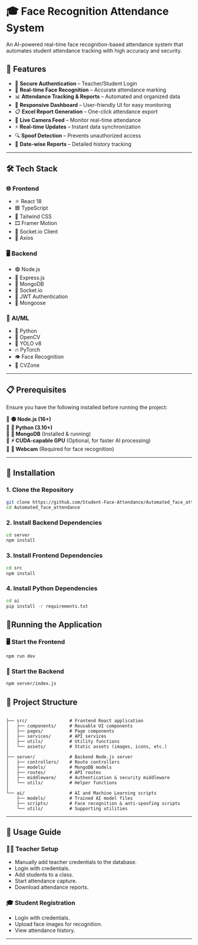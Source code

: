 # 🎓 Face Recognition Attendance System  

An AI-powered real-time face recognition-based attendance system that automates student attendance tracking with high accuracy and security.  

## 🚀 Features  
- 🔐 **Secure Authentication** – Teacher/Student Login  
- 👥 **Real-time Face Recognition** – Accurate attendance marking  
- 📊 **Attendance Tracking & Reports** – Automated and organized data  
- 📱 **Responsive Dashboard** – User-friendly UI for easy monitoring  
- 📋 **Excel Report Generation** – One-click attendance export  
- 🎥 **Live Camera Feed** – Monitor real-time attendance  
- ⚡ **Real-time Updates** – Instant data synchronization  
- 🔍 **Spoof Detection** – Prevents unauthorized access  
- 📅 **Date-wise Reports** – Detailed history tracking  

---

## 🛠 Tech Stack  

### 🌐 **Frontend**  
- ⚛️ React 18  
- 🟦 TypeScript  
- 🎨 Tailwind CSS  
- 🎞️ Framer Motion  
- 🔌 Socket.io Client  
- 🔄 Axios  

### 🖥 **Backend**  
- 🟢 Node.js  
- 🚀 Express.js  
- 🍃 MongoDB  
- 📡 Socket.io  
- 🔑 JWT Authentication  
- 📜 Mongoose  

### 🤖 **AI/ML**  
- 🐍 Python  
- 🎥 OpenCV  
- 🤖 YOLO v8  
- 🔥 PyTorch  
- 👁️ Face Recognition  
- 🎯 CVZone  

---

## 📋 Prerequisites  

Ensure you have the following installed before running the project:  

🔹 **🟢 Node.js (16+)**  
🔹 **🐍 Python (3.10+)**  
🔹 **🍃 MongoDB** (Installed & running)  
🔹 **⚡ CUDA-capable GPU** (Optional, for faster AI processing)  
🔹 **🎥 Webcam** (Required for face recognition)  

---

## 📂 Installation  

### 1. Clone the Repository  
```bash
git clone https://github.com/Student-Face-Attendance/Automated_face_attendance.git
cd Automated_face_attendance
```
### 2. Install Backend Dependencies
```bash
cd server
npm install
```

### 3. Install Frontend Dependencies
```bash
cd src
npm install
```

### 4. Install Python Dependencies
```bash
cd ai
pip install -r requirements.txt
```

## 🚀Running the Application
### 🖥 Start the Frontend
```bash
npm run dev
```
### 🔧 Start the Backend
```bash
npm server/index.js
```
## 📁 Project Structure
```

├── src/                # Frontend React application
│   ├── components/     # Reusable UI components
│   ├── pages/          # Page components
│   ├── services/       # API services
│   ├── utils/          # Utility functions
│   └── assets/         # Static assets (images, icons, etc.)
│
├── server/             # Backend Node.js server
│   ├── controllers/    # Route controllers
│   ├── models/         # MongoDB models
│   ├── routes/         # API routes
│   ├── middleware/     # Authentication & security middleware
│   └── utils/          # Helper functions
│
└── ai/                 # AI and Machine Learning scripts
    ├── models/         # Trained AI model files
    ├── scripts/        # Face recognition & anti-spoofing scripts
    └── utils/          # Supporting utilities
```
---

## 📝 Usage Guide
### 👩‍🏫 Teacher Setup
- Manually add teacher credentials to the database.
- Login with credentials.
- Add students to a class.
- Start attendance capture.
- Download attendance reports.

### 🎓 Student Registration
- Login with credentials.
- Upload face images for recognition.
- View attendance history.
---


